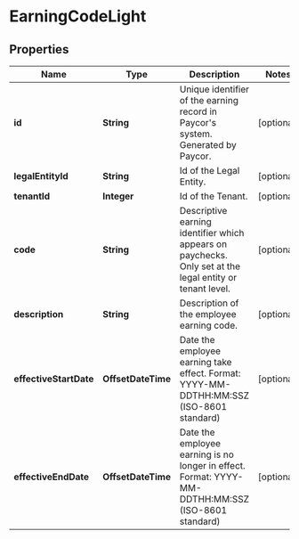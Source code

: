 

# EarningCodeLight


## Properties

| Name | Type | Description | Notes |
|------------ | ------------- | ------------- | -------------|
|**id** | **String** | Unique identifier of the earning record in Paycor&#39;s system. Generated by Paycor. |  [optional] |
|**legalEntityId** | **String** | Id of the Legal Entity. |  [optional] |
|**tenantId** | **Integer** | Id of the Tenant. |  [optional] |
|**code** | **String** | Descriptive earning identifier which appears on paychecks. Only set at the legal entity or tenant level. |  [optional] |
|**description** | **String** | Description of the employee earning code. |  [optional] |
|**effectiveStartDate** | **OffsetDateTime** | Date the employee earning take effect. Format: YYYY-MM-DDTHH:MM:SSZ  (ISO-8601 standard)               |  [optional] |
|**effectiveEndDate** | **OffsetDateTime** | Date the employee earning is no longer in effect. Format: YYYY-MM-DDTHH:MM:SSZ  (ISO-8601 standard)               |  [optional] |



